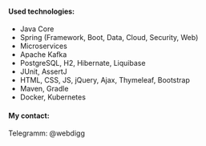 #### Used technologies:
-  Java Core
-  Spring (Framework, Boot, Data, Cloud, Security, Web)
-  Microservices
-  Apache Kafka
-  PostgreSQL, H2, Hibernate, Liquibase
-  JUnit, AssertJ
-  HTML, CSS, JS, jQuery, Ajax, Thymeleaf, Bootstrap
-  Maven, Gradle
-  Docker, Kubernetes

#### My contact:
Telegramm: @webdigg

<!--
**ftptpf/ftptpf** is a ✨ _special_ ✨ repository because its `README.md` (this file) appears on your GitHub profile.

Here are some ideas to get you started:

- 🔭 I’m currently working on ...
- 🌱 I’m currently learning ...
- 👯 I’m looking to collaborate on ...
- 🤔 I’m looking for help with ...
- 💬 Ask me about ...
- 📫 How to reach me: ...
- 😄 Pronouns: ...
- ⚡ Fun fact: ...
-->
